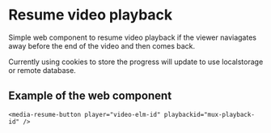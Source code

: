 # Resume video playback

Simple web component to resume video playback if the viewer naviagates away before the end of the video and then comes back.

Currently using cookies to store the progress will update to use localstorage or remote database.

## Example of the web component

```
<media-resume-button player="video-elm-id" playbackid="mux-playback-id" />

```
